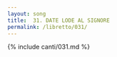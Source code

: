 ```yaml
---
layout: song
title:  31. DATE LODE AL SIGNORE
permalink: /libretto/031/
---
```

{% include canti/031.md %}   